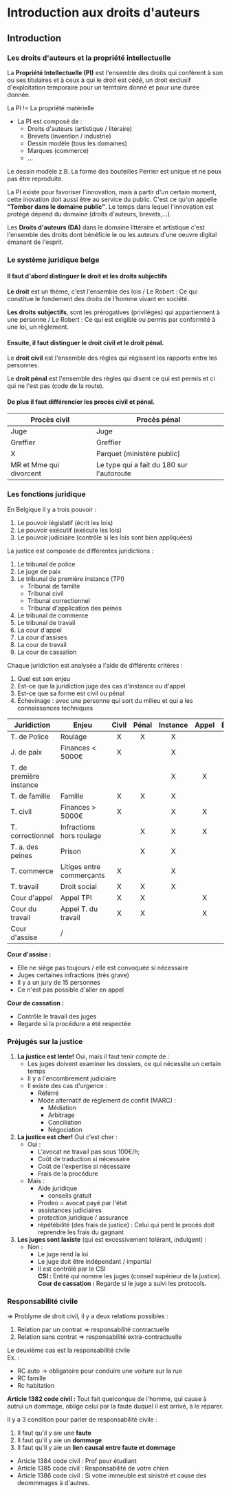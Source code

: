 # Introduction aux droits d'auteurs

## Introduction

### Les droits d'auteurs et la propriété intellectuelle

La **Propriété Intellectuelle (PI)** est l'ensemble des droits qui confèrent à son ou ses titulaires et à ceux à qui le droit est cédé, un droit exclusif d'exploitation temporaire pour un territoire donné et pour une durée donnée.  

La PI != La propriété matérielle

* La PI est composé de :
	* Droits d'auteurs (artistique / litéraire)
	* Brevets (invention / industrie)
	* Dessin modèle (tous les domaines)
	* Marques (commerce)
	* ...

Le dessin modèle z.B. La forme des bouteilles Perrier est unique et ne peux pas être reproduite.

La PI existe pour favoriser l'innovation, mais à partir d'un certain moment, cette inovation doit aussi être au service du public. C'est ce qu'on appelle **"Tomber dans le domaine public"**. Le temps dans lequel l'innovation est protégé dépend du domaine (droits d'auteurs, brevets,...).

Les **Droits d'auteurs (DA)** dans le domaine littéraire et artistique c'est l'ensemble des droits dont bénéficie le ou les auteurs d'une oeuvre digital émanant de l'esprit.

### Le système juridique belge

#### Il faut d'abord distinguer **le droit** et **les droits subjectifs**

**Le droit** est un thème, c'est l'ensemble des lois / Le Robert : Ce qui constitue le fondement des droits de l'homme vivant en société.

**Les droits subjectifs**, sont les prérogatives (privilèges) qui appartiennent à une personne / Le Robert : Ce qui est exigible ou permis par conformité à une loi, un règlement.

#### Ensuite, il faut distinguer le **droit civil** et le **droit pénal**.

Le **droit civil** est l'ensemble des règles qui régissent les rapports entre les personnes.

Le **droit pénal** est l'ensemble des règles qui disent ce qui est permis et ci qui ne l'est pas (code de la route).

#### De plus il faut différencier les **procès civil et pénal**.

|Procès civil|Procès pénal|
|----|----|
|Juge|Juge|
|Greffier|Greffier|
|X|Parquet (ministère public)|
|MR et Mme qui divorcent|Le type qui a fait du 180 sur l'autoroute|

### Les fonctions juridique

En Belgique il y a trois pouvoir :
1. Le pouvoir législatif (écrit les lois)
1. Le pouvoir exécutif (exécute les lois)
1. Le pouvoir judiciaire (contrôle si les lois sont bien appliquées)

La justice est composée de différentes juridictions :
1. Le tribunal de police
1. Le juge de paix
1. Le tribunal de première instance (TPI)
	* Tribunal de famille
	* Tribunal civil
	* Tribunal correctionnel
	* Tribunal d'application des peines
1. Le tribunal de commerce
1. Le tribunal de travail
1. La cour d'appel
1. La cour d'assises
1. La cour de travail
1. La cour de cassation

Chaque juridiction est analysée a l'aide de différents critères :
1. Quel est son enjeu
1. Est-ce que la juridiction juge des cas d'instance ou d'appel
1. Est-ce que sa forme est civil ou pénal
1. Échevinage : avec une personne qui sort du milieu et qui a les connaissances techniques

|Juridiction|Enjeu|Civil|Pénal|Instance|Appel|Échevinage|
|------|------|:------:|:------:|:------:|:------:|:------:|
|T. de Police|Roulage|X|X|X|||
|J. de paix|Finances < 5000&euro;|X||X|||
|T. de première instance||||X|X||
|T. de famille|Famille|X|X|X|||
|T. civil|Finances > 5000&euro;|X||X|X||
|T. correctionnel|Infractions hors roulage||X|X|X||
|T. a. des peines|Prison||X|X|||
|T. commerce|Litiges entre commerçants|X||X||X|
|T. travail|Droit social|X|X|X||X|
|Cour d'appel|Appel TPI|X|X||X||
|Cour du travail|Appel T. du travail|X|X||X|X|
|Cour d'assise|/||||||

**Cour d'assise :**
* Elle ne siège pas toujours / elle est convoquée si nécessaire
* Juges certaines infractions (très grave)
* Il y a un jury de 15 personnes
* Ce n'est pas possible d'aller en appel

**Cour de cassation :**
* Contrôle le travail des juges
* Regarde si la procédure a été respectée

### Préjugés sur la justice

1. **La justice est lente!** Oui, mais il faut tenir compte de :
	* Les juges doivent examiner les dossiers, ce qui nécessite un certain temps
	* Il y a l'encombrement judiciaire
	* Il existe des cas d'urgence :
		* Référré
		* Mode alternatif de règlement de conflit (MARC) :
			* Médiation
			* Arbitrage
			* Conciliation
			* Négociation
1. **La justice est cher!** Oui c'est cher :
	* Oui :
		* L'avocat ne travail pas sous 100&euro;/h;
		* Coût de traduction si nécessaire
		* Coût de l'expertise si nécessaire
		* Frais de la procédure
	* Mais :
		* Aide juridique
			* conseils gratuit
		* Prodeo = avocat payé par l'état
		* assistances judiciaires
		* protection juridique / assurance
		* répétébilité (des frais de justice) : Celui qui perd le procès doit reprendre les frais du gagnant
1. **Les juges sont laxiste** (qui est excessivement tolérant, indulgent) :
	* Non :
		* Le juge rend la loi
		* Le juge doit être indépendant / impartial
		* Il est contrôlé par le CSI  
**CSI :** Entité qui nomme les juges (conseil supérieur de la justice).  
**Cour de cassation :** Regarde si le juge a suivi les protocols.

### Responsabilité civile  

=> Problyme de droit civil, il y a deux relations possibles :
1. Relation par un contrat => responsabilité contractuelle
1. Relation sans contrat => responsabilité extra-contractuelle

Le deuxième cas est la responsabilité civile  
Ex. :
* RC auto -> obligatoire pour conduire une voiture sur la rue
* RC famille
* Rc habitation  

**Article 1382 code civil :** Tout fait quelconque de l'homme, qui cause à autrui un dommage, oblige celui par la faute duquel il est arrivé, à le réparer.  

Il y a 3 condition pour parler de responsabilité civile :  
1. Il faut qu'il y aie une **faute**
1. Il faut qu'il y aie un **dommage**
1. Il faut qu'il y aie un **lien causal entre faute et dommage**  

* Article 1384 code civil : Prof pour étudiant
* Article 1385 code civil : Responsabilité de votre chien
* Article 1386 code civil : Si votre immeuble est sinistré et cause des deommmages à d'autres.  
